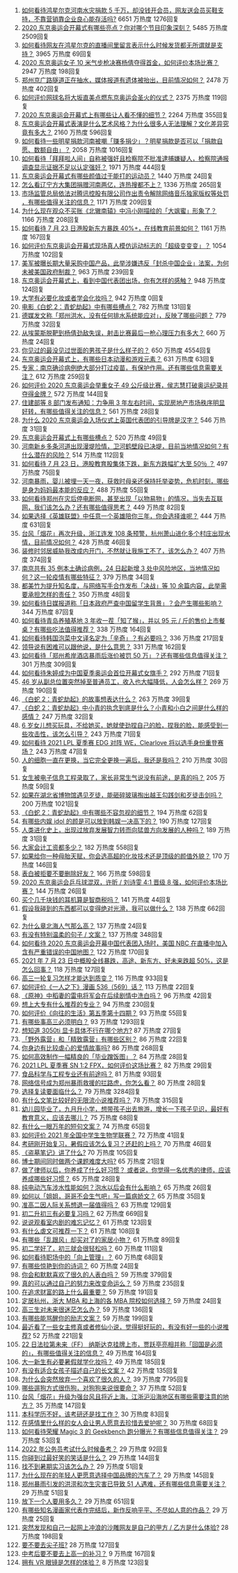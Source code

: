 1. [如何看待鸿星尔克河南水灾捐款 5 千万，却没钱开会员，网友送会员买鞋支持，不靠营销靠企业良心能存活吗?](https://www.zhihu.com/question/474120928) 6651 万热度 1276回复
1. [2020 东京奥运会开幕式有哪些亮点？你对哪个节目印象深刻？](https://www.zhihu.com/question/474317812) 5485 万热度 2509回复
1. [如何看待网友在鸿星尔克的直播间里留言表示什么时候发货都无所谓就是支持？](https://www.zhihu.com/question/474386080) 3965 万热度 69回复
1. [2020 东京奥运女子 10 米气步枪决赛杨倩夺得首金，如何评价本场比赛？](https://www.zhihu.com/question/474554183) 2947 万热度 198回复
1. [郑州京广路隧道正在抽水，媒体报道有遗体被抬出，目前情况如何？](https://www.zhihu.com/question/474123439) 2478 万热度 402回复
1. [如何评价网球名将大坂直美点燃东京奥运会圣火的仪式？](https://www.zhihu.com/question/474394632) 2375 万热度 119回复
1. [2020 东京奥运会开幕式上有哪些让人看不懂的细节？](https://www.zhihu.com/question/474343603) 2264 万热度 355回复
1. [东京奥运会开幕式表演是什么艺术风格？为什么很多人无法理解？文化差异究竟有多大？](https://www.zhihu.com/question/474348982) 2160 万热度 596回复
1. [如何看待一些明星捐款河南被嘲「赚多捐少」？明星捐款是否可以「捐款自愿、数额自由」？](https://www.zhihu.com/question/473975213) 2058 万热度 1016回复
1. [如何看待「拜拜啦人间」自称被强奸且检察院不批准逮捕嫌疑人，检察院通报调查显示证据不足以认定强奸？](https://www.zhihu.com/question/473129165) 1971 万热度 444回复
1. [东京奥运会开幕式有哪些颜值过于能打的运动员？](https://www.zhihu.com/question/474356978) 1440 万热度 24回复
1. [怎么看辽宁方大集团捐赠河南两亿，连热搜都不上？](https://www.zhihu.com/question/473932059) 1336 万热度 265回复
1. [市场监管总局依法对腾讯控股有限公司作出责令解除网络音乐独家版权等处罚 ，有哪些值得关注的信息？](https://www.zhihu.com/question/474554295) 1171 万热度 209回复
1. [为什么现在观众不买账《北辙南辕》中冯小刚描绘的「大飒蜜」形象了？](https://www.zhihu.com/question/473167310) 1166 万热度 208回复
1. [如何看待 7 月 23 日港股新东方暴跌 40%+，在线教育前景如何？](https://www.zhihu.com/question/474231455) 1161 万热度 167回复
1. [如何评价东京奥运会开幕式现场真人模仿运动标志的「超级变变变」？](https://www.zhihu.com/question/474417347) 1054 万热度 102回复
1. [美军被曝长期大量采购中国产品，此举涉嫌违反「封杀中国企业」法案，为何未被美国政府制裁？](https://www.zhihu.com/question/474122425) 963 万热度 239回复
1. [东京奥运会开幕式上，看到中国代表团出场，你有怎样的感触？](https://www.zhihu.com/question/474344565) 948 万热度 124回复
1. [大学有必要化妆或者学会化妆吗？](https://www.zhihu.com/roundtable/bianmei) 942 万热度 0回复
1. [电影《白蛇 2：青蛇劫起》中有哪些槽点？](https://www.zhihu.com/question/474158030) 782 万热度 131回复
1. [德媒发文称「郑州洪水，没有任何排水系统能应对」，反映了哪些问题？](https://www.zhihu.com/question/474264183) 779 万热度 32回复
1. [从埃蒙斯脱靶到杨倩劲敌失误，射击比赛最后一枪心理压力有多大？](https://www.zhihu.com/question/474559012) 660 万热度 24回复
1. [你见过的最没见过世面的男孩子是什么样子的？](https://www.zhihu.com/question/340586328) 650 万热度 4554回复
1. [东京奥运会开幕式上，有哪些日本动漫和游戏元素？](https://www.zhihu.com/question/474333066) 631 万热度 63回复
1. [专家：南京确诊病例绝大部分打过疫苗，有保护作用。还有哪些信息需要关注？](https://www.zhihu.com/question/474137503) 612 万热度 259回复
1. [如何评价 2020 东京奥运会举重女子 49 公斤级比赛，侯志慧打破奥运纪录并夺得金牌？](https://www.zhihu.com/question/474595812) 572 万热度 144回复
1. [住建部等 8 部门发布通知：力争用 3 年左右时间，实现房地产市场秩序明显好转，有哪些值得关注的信息？](https://www.zhihu.com/question/474230030) 561 万热度 28回复
1. [为什么 2020 东京奥运会入场仪式上英国代表团的引导牌是汉字？](https://www.zhihu.com/question/474354660) 546 万热度 31回复
1. [东京奥运会开幕式上有哪些槽点？](https://www.zhihu.com/question/474330305) 520 万热度 49回复
1. [河南新乡多条河道出现漫堤险情，卫河鹤壁段已决堤，目前当地情况如何？有什么潜在的风险？](https://www.zhihu.com/question/474156676) 514 万热度 112回复
1. [如何看待 7 月 23 日，港股教育股集体下跌，新东方跌幅扩大至 50％ ？](https://www.zhihu.com/question/474231395) 497 万热度 75回复
1. [河南暴雨，婴儿被埋一天一夜，获救时母亲还保持托举姿势，危机时刻，哪些是身为妈妈最本能的反应？](https://www.zhihu.com/question/474203095) 488 万热度 55回复
1. [如何看待郑州在灾后停电断网，甚至出现「以物易物」的情况，当失去互联网，我们该怎么办？还有哪些值得思考？](https://www.zhihu.com/question/474192789) 449 万热度 82回复
1. [如果选择《英雄联盟》中任意一个英雄陪你三年，你会选择谁呢？](https://www.zhihu.com/question/473629997) 444 万热度 631回复
1. [台风「烟花」再次升级，浙江连发 108 条预警，杭州萧山进化多个村庄出现水情，目前情况如何？](https://www.zhihu.com/question/474539445) 428 万热度 46回复
1. [装修时邻居威胁我改成内开门，不然就让我施工不了，该怎么办？](https://www.zhihu.com/question/448288202) 407 万热度 374回复
1. [南京共有 35 例本土确诊病例，24 日起新增 3 处中风险地区，当地情况如何？这一轮疫情有哪些特征？](https://www.zhihu.com/question/473973235) 379 万热度 34回复
1. [都美竹为提升知名度，与网络写手合作发布「决战」等 10 余篇内容，此举需要承担怎样的责任？](https://www.zhihu.com/question/474063256) 350 万热度 48回复
1. [如何看待日媒报道称「日本政府严查中国留学生背景」？会产生哪些影响？](https://www.zhihu.com/question/473734142) 344 万热度 87回复
1. [如何看待青岛养殖基地 3 年收一茬「知了猴」，并以 95 元 / 斤的售价上市餐桌？有哪些吃法值得推荐？](https://www.zhihu.com/question/472523330) 338 万热度 164回复
1. [如何看待韩国泡菜中文译名定为「辛奇」？有必要吗？](https://www.zhihu.com/question/474129753) 336 万热度 217回复
1. [领导说有困难可以跟他说，是什么意思？](https://www.zhihu.com/question/470772116) 331 万热度 162回复
1. [如何看待「郑州希岸酒店暴雨后涨价被罚 50 万」？还有哪些信息值得关注？](https://www.zhihu.com/question/474125451) 301 万热度 309回复
1. [如何看待朱婷成为中国夏季奥运会首位开幕式女旗手？](https://www.zhihu.com/question/473982956) 292 万热度 71回复
1. [46 岁从副总位置突然掉至普通员工，收入也大幅降低，人会怎么样？](https://www.zhihu.com/question/365111864) 269 万热度 190回复
1. [《白蛇 2：青蛇劫起》的故事想表达什么？](https://www.zhihu.com/question/474154317) 263 万热度 39回复
1. [《白蛇 2：青蛇劫起》中小青的执念到底是什么？小青和小白之间是什么样的感情？](https://www.zhihu.com/question/473707179) 247 万热度 32回复
1. [6 岁女儿想买玩具，不给她买，她就使劲捏自己的脸，捏我的脸，能感受到一些攻击性，该怎么引导？](https://www.zhihu.com/question/473110813) 243 万热度 71回复
1. [如何看待 2021 LPL 夏季赛 EDG 对阵 WE，Clearlove 将以选手身份重登赛场？](https://www.zhihu.com/question/474198365) 243 万热度 47回复
1. [人的细胞一直在更换，当它完全更换一遍后，我还是我吗？](https://www.zhihu.com/question/473957583) 210 万热度 30回复
1. [女生被电子信息工程录取了，家长非常生气说没有前途，是真的吗？](https://www.zhihu.com/question/416930911) 205 万热度 59回复
1. [如果在湖北省博物馆遇见歹徒，能砸碎玻璃掏出越王勾践剑和歹徒击剑吗？](https://www.zhihu.com/question/466117995) 200 万热度 1021回复
1. [《白蛇 2：青蛇劫起》中有哪些不容忽视的细节？](https://www.zhihu.com/question/469062754) 194 万热度 62回复
1. [有哪些内娱 idol 的颜是可以放到韩娱一决高下的？](https://www.zhihu.com/question/471613509) 190 万热度 127回复
1. [人类进化史上，出现过放弃发展智力转而向猛兽方向发展的人种吗？](https://www.zhihu.com/question/472489699) 189 万热度 31回复
1. [大家会计工资都多少？](https://www.zhihu.com/question/392926139) 182 万热度 558回复
1. [如果给你一种母胎天赋，你会选高超的化妆技术还是顶级的颜值外貌？](https://www.zhihu.com/question/472534686) 170 万热度 146回复
1. [表白被拒要不要删除好友？](https://www.zhihu.com/question/455232446) 166 万热度 598回复
1. [2020 东京奥运会乒乓球混双，许昕 / 刘诗雯 4:1 晋级 8 强，如何评价本场比赛？](https://www.zhihu.com/question/474584982) 144 万热度 26回复
1. [买个几千块钱的耳机算是智商税吗？](https://www.zhihu.com/question/472392463) 141 万热度 44回复
1. [假设我碰到的东西都可以变得绝对光滑，我可以做什么？](https://www.zhihu.com/question/449145769) 138 万热度 662回复
1. [为什么章北海人气那么高？](https://www.zhihu.com/question/468915692) 137 万热度 24回复
1. [有没有特别温柔的句子 / 文案？](https://www.zhihu.com/question/439571782) 137 万热度 348回复
1. [如何看待 2020 东京奥运会开幕中国代表团入场时，美国 NBC 在直播中加入含有严重错误的中国地图？](https://www.zhihu.com/question/474396000) 122 万热度 170回复
1. [2021 年 7 月 23 日中概股全线暴跌，高途、新东方、好未来跌超 50%，这是怎么回事？](https://www.zhihu.com/question/474411061) 118 万热度 127回复
1. [高三一轮复习怎样才能达到质变？](https://www.zhihu.com/question/286143549) 116 万热度 933回复
1. [如何评价《一人之下》漫画 536（569）话？](https://www.zhihu.com/question/474119152) 113 万热度 22回复
1. [《原神》中稻妻的雷电将军会在后续剧情中洗白吗？](https://www.zhihu.com/question/473893068) 96 万热度 42回复
1. [想上大专有什么推荐的专业？](https://www.zhihu.com/question/431550241) 94 万热度 230回复
1. [如何评价《向往的生活》第五季第十四期？](https://www.zhihu.com/question/474401389) 93 万热度 55回复
1. [有哪些事高三必须明白？](https://www.zhihu.com/question/313639031) 93 万热度 1293回复
1. [想知道 3050ti 显卡具体不行在哪个地方?](https://www.zhihu.com/question/464580398) 87 万热度 27回复
1. [「野外露营」和「精致露营」有哪些区别？](https://www.zhihu.com/question/470254023) 86 万热度 22回复
1. [你身边有比较虐心的爱情故事吗?](https://www.zhihu.com/question/352335209) 86 万热度 268回复
1. [如何高效制作一幅精良的「毕业蹭饭图」？](https://www.zhihu.com/question/31097829) 84 万热度 28回复
1. [2021 LPL 夏季赛 SN 1:2 FPX，如何评价这场比赛？](https://www.zhihu.com/question/474202830) 82 万热度 29回复
1. [食品科学与工程专业还有前途吗？](https://www.zhihu.com/question/372375945) 81 万热度 93回复
1. [网络信号成为郑州暴雨救援的拦路虎，你怎么看？](https://www.zhihu.com/question/473805337) 80 万热度 28回复
1. [选择复读要面临什么？](https://www.zhihu.com/question/280467504) 79 万热度 3284回复
1. [有什么文笔比较好的无限流小说推荐吗？](https://www.zhihu.com/question/54875649) 78 万热度 315回复
1. [幼儿园毕业了，九月升小学，想带孩子出去旅游，增长一下孩子见识，最好有教育意义，应该去哪儿？](https://www.zhihu.com/question/472361347) 75 万热度 68回复
1. [有什么一眼万年的短句文案？](https://www.zhihu.com/question/463384439) 74 万热度 65回复
1. [如何评价 2021 年全国中学生生物学联赛？](https://www.zhihu.com/question/472941397) 72 万热度 41回复
1. [考研刚开始复习，暑假应该怎么复习？还赶的上吗？](https://www.zhihu.com/question/466338427) 70 万热度 46回复
1. [《盗墓笔记》讲了什么?](https://www.zhihu.com/question/32090742) 70 万热度 105回复
1. [博士期间同时做两个课题难度大吗?](https://www.zhihu.com/question/472702102) 65 万热度 21回复
1. [做了律师以后，你养成了什么好习惯？ 或者说，你觉得一名优秀的律师，应该养成哪些好习惯？](https://www.zhihu.com/question/469238437) 65 万热度 28回复
1. [纯电动汽车涉水性能如何？泡水以后会有什么影响？](https://www.zhihu.com/question/32297052) 65 万热度 26回复
1. [如何以「姐姐，哥哥不会生气吧」写一篇病娇文？](https://www.zhihu.com/question/464263136) 65 万热度 35回复
1. [准高二因人际关系想退一届值得吗？](https://www.zhihu.com/question/473961453) 63 万热度 129回复
1. [初二升初三有必要复习吗？](https://www.zhihu.com/question/473784566) 62 万热度 669回复
1. [说说观看室内剧的难忘记忆？](https://www.zhihu.com/question/473179232) 61 万热度 123回复
1. [有什么虐文可推荐一下？](https://www.zhihu.com/question/470017170) 61 万热度 108回复
1. [​有哪些「乱跟风」却买对了的家居小物？](https://www.zhihu.com/question/440729078) 61 万热度 89回复
1. [初二学好了，初三就会很轻松吗？](https://www.zhihu.com/question/473952655) 60 万热度 111回复
1. [如何看待职场中的「向上管理」？](https://www.zhihu.com/question/317938538) 60 万热度 68回复
1. [有哪些惊艳到你的诗词？](https://www.zhihu.com/question/470805553) 60 万热度 24回复
1. [你会和默默喜欢了很久的人表白吗？](https://www.zhihu.com/question/469568166) 59 万热度 379回复
1. [真的可以通过自己的努力来改变命运么？](https://www.zhihu.com/question/472376256) 59 万热度 235回复
1. [在追求财富的路上什么最重要？](https://www.zhihu.com/question/458500163) 59 万热度 191回复
1. [定居杭州，浙大 MBA 和上海的各 MBA 院校如何选择？](https://www.zhihu.com/question/389964826) 59 万热度 24回复
1. [高三生对未来很迷茫怎么办？](https://www.zhihu.com/question/474124259) 59 万热度 136回复
1. [有哪些能骂醒你的励志文案？](https://www.zhihu.com/question/460383067) 59 万热度 199回复
1. [最近看了一些女主修真或者修仙小说，觉得挺好玩的，有没有好一些的小说推荐?](https://www.zhihu.com/question/37419778) 52 万热度 221回复
1. [22 日法拉第未来（FF） 纳斯达克挂牌上市，贾跃亭亮相并称「回国是必须的」，有哪些值得关注的信息？](https://www.zhihu.com/question/473934309) 49 万热度 164回复
1. [大一新生有必要暑假就学化妆吗？](https://www.zhihu.com/question/472695884) 49 万热度 185回复
1. [有没有适合女孩子描述自己的长文案？](https://www.zhihu.com/question/448611410) 42 万热度 135回复
1. [为什么会突然放弃一个喜欢了很久的人？](https://www.zhihu.com/question/451416691) 39 万热度 7795回复
1. [哪些遛狗方式很伤狗，对狗狗来说很要命？](https://www.zhihu.com/question/419574863) 37 万热度 52回复
1. [台风「烟花」升级为强台风且将近上海，江浙沪沿海地区有哪些需要注意的地方？](https://www.zhihu.com/question/472925766) 35 万热度 147回复
1. [本科学历不好，该考研还是找工作？](https://www.zhihu.com/question/473596100) 30 万热度 83回复
1. [在感情里什么样的女人会让男人愿意去珍惜去爱护呢？](https://www.zhihu.com/question/464443580) 30 万热度 68回复
1. [如何看待荣耀 Magic 3 的 Geekbench 跑分曝光？有哪些信息值得关注？](https://www.zhihu.com/question/474146205) 29 万热度 53回复
1. [2022 年公务员考试什么时候备考？](https://www.zhihu.com/question/431732704) 29 万热度 92回复
1. [你碰到过最好笑的笑话是什么？](https://www.zhihu.com/question/264532261) 29 万热度 144回复
1. [找不到暑期实习该怎么办？](https://www.zhihu.com/question/459945798) 29 万热度 51回复
1. [为什么现在的年轻人更愿意选择中国品牌的汽车了？](https://www.zhihu.com/question/472380408) 29 万热度 145回复
1. [郑州暴雨引发的洪涝和次生灾害已导致 51 人遇难，还有哪些信息需要关注？](https://www.zhihu.com/question/474265541) 29 万热度 51回复
1. [放下一个人要用多久？](https://www.zhihu.com/question/461566135) 29 万热度 651回复
1. [有哪些知名漫画家代表作完结后，新作反响平平、不尽如人意的作品？](https://www.zhihu.com/question/472997113) 29 万热度 25回复
1. [突然发现和自己一起网上冲浪的沙雕网友是自己的甲方 / 乙方是什么体验?](https://www.zhihu.com/question/465724596) 28 万热度 198回复
1. [要不要去尖子班?](https://www.zhihu.com/question/474065170) 28 万热度 127回复
1. [中考后要不要去上高一的补习？](https://www.zhihu.com/question/469810290) 9 万热度 167回复
1. [拥有 VR 眼镜是怎样的体验？](https://www.zhihu.com/question/37179848) 8 万热度 123回复